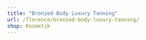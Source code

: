 ```yaml
---
title: "Bronzed Body Luxury Tanning"
url: /florence/bronzed-body-luxury-tanning/
shop: Kosmetik
---
```

